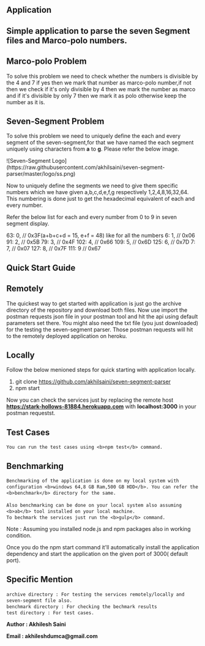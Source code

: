 ## Application

<h2>Simple application to parse the seven Segment files and Marco-polo numbers.</h2>
<h2>Marco-polo Problem</h2>
<p>To solve this problem we need to check whether the numbers is divisible by the 4 and 7 if yes then we mark that number as marco-polo number,if not then we check if it's only divisible by 4 then we mark the number as marco and if it's divisible by only 7 then we mark it as polo otherwise keep the number as it is.</p>
<h2>Seven-Segment Problem</h2>
<p>To solve this problem we need to uniquely define the each and every segment of the seven-segment,for that we have named the each segment uniquely using characters from <b>a</b> to <b>g</b>. Please refer the below image.</p>
![Seven-Segment Logo](https://raw.githubusercontent.com/akhilsaini/seven-segment-parser/master/logo/ss.png)

<p>Now to uniquely define the segments we need to give them specific numbers which we have given a,b,c,d,e,f,g respectively 1,2,4,8,16,32,64. This numbering is done just to get the hexadecimal equivalent of each and every number.</p>
<p>Refer the below list for each and every number from 0 to 9 in seven segment display.</p>
<p>
	63: 0, // 0x3F(a+b+c+d = 15, e+f = 48) like for all the numbers
	6: 1, // 0x06
	91: 2, // 0x5B
	79: 3, // 0x4F
	102: 4, // 0x66
	109: 5, // 0x6D
	125: 6, // 0x7D
	7: 7, // 0x07
	127: 8, // 0x7F
	111: 9 // 0x67
</p>


## Quick Start Guide

## Remotely

  The quickest way to get started with application is just go the archive directory of the repository and download both files. Now use import the postman requests json file in your postman tool and hit the api using default parameters set there. You might also need the txt file (you just downloaded) for the testing the seven-segment parser. Those postman requests will hit to the remotely deployed application on heroku.


## Locally

  Follow the below menioned steps for quick starting with application locally.

  1. git clone https://github.com/akhilsaini/seven-segment-parser
  2. npm start

  Now you can check the services just by replacing the remote host <b>https://stark-hollows-81884.herokuapp.com</b> with <b>localhost:3000</b> in your postman requestst.

## Test Cases

	You can run the test cases using <b>npm test</b> command.

## Benchmarking

	Benchmarking of the application is done on my local system with configuration <b>windows 64,8 GB Ram,500 GB HDD</b>. You can refer the <b>benchmark</b> directory for the same.

	Also benchmarking can be done on your local system also assuming <b>ab</b> tool installed on your local machine.
	To bechmark the services just run the <b>gulp</b> command.

  Note : Assuming you installed node.js and npm packages also in working condition.

  Once you do the npm start command it'll automatically install the application dependency and start the application on the given port of 3000( default port).

## Specific Mention
	
	archive directory : For testing the services remotely/locally and seven-segment file also.
	benchmark directory : For checking the bechmark results
	test directory : For test cases.



<p><b>Author : Akhilesh Saini</b></p>
<p><b>Email : akhileshdumca@gmail.com</b></p>
  

